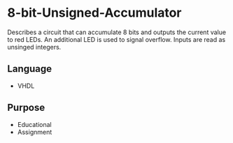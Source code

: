 8-bit-Unsigned-Accumulator
==========================

Describes a circuit that can accumulate 8 bits and outputs the current value to red LEDs. 
An additional LED is used to signal overflow. Inputs are read as unsinged integers.

Language
---------
* VHDL

Purpose
-------
* Educational
* Assignment
